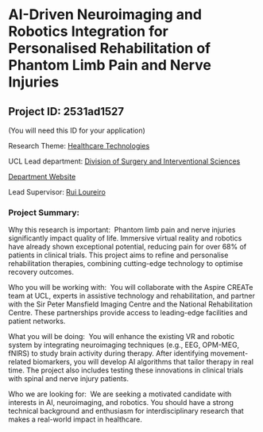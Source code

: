 # AI-Driven Neuroimaging and Robotics Integration for Personalised Rehabilitation of Phantom Limb Pain and Nerve Injuries

## Project ID: **2531ad1527**
(You will need this ID for your application)

Research Theme: [Healthcare Technologies](../themes/healthcare-technologies.md)

UCL Lead department: [Division of Surgery and Interventional Sciences](../departments/division-of-surgery-and-interventional-sciences.md)

[Department Website](https://www.ucl.ac.uk/surgery)

Lead Supervisor: [Rui Loureiro](https://profiles.ucl.ac.uk/43348)

### Project Summary:

Why this research is important:  Phantom limb pain and nerve injuries significantly impact quality of life. Immersive virtual reality and robotics have already shown exceptional potential, reducing pain for over 68% of patients in clinical trials. This project aims to refine and personalise rehabilitation therapies, combining cutting-edge technology to optimise recovery outcomes.

Who you will be working with:  You will collaborate with the Aspire CREATe team at UCL, experts in assistive technology and rehabilitation, and partner with the Sir Peter Mansfield Imaging Centre and the National Rehabilitation Centre. These partnerships provide access to leading-edge facilities and patient networks.

What you will be doing:  You will enhance the existing VR and robotic system by integrating neuroimaging techniques (e.g., EEG, OPM-MEG, fNIRS) to study brain activity during therapy. After identifying movement-related biomarkers, you will develop AI algorithms that tailor therapy in real time. The project also includes testing these innovations in clinical trials with spinal and nerve injury patients.

Who we are looking for:  We are seeking a motivated candidate with interests in AI, neuroimaging, and robotics. You should have a strong technical background and enthusiasm for interdisciplinary research that makes a real-world impact in healthcare.
